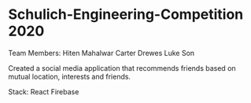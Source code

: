 # Schulich-Engineering-Competition 2020

Team Members:
Hiten Mahalwar
Carter Drewes
Luke Son

Created a social media application that recommends friends based on mutual location, interests and friends.


Stack:
React
Firebase


